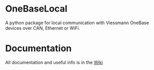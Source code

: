 # OneBaseLocal
A python package for local communication with Viessmann OneBase devices over CAN, Ethernet or WiFi.


# Documentation
All documentation and useful info is in the [Wiki](https://github.com/Philip-Wiege/OneBaseLocal/wiki/Wiki)
